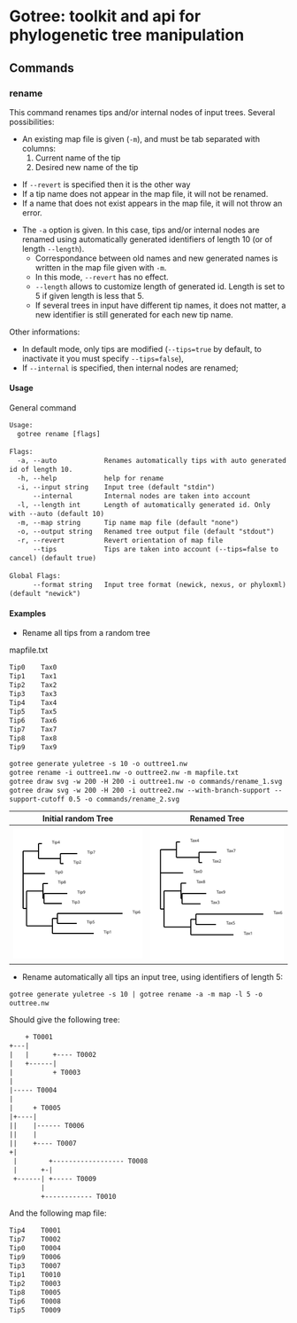 # Gotree: toolkit and api for phylogenetic tree manipulation

## Commands

### rename
This command renames tips and/or internal nodes of input trees. Several possibilities:

*  An existing map file is given (`-m`), and must be tab separated with columns:
   1) Current name of the tip
   2) Desired new name of the tip
   
  - If `--revert` is specified then it is the other way
  - If a tip name does not appear in the map file, it will not be renamed. 
  - If a name that does not exist appears in the map file, it will not throw an error.

* The `-a` option is given. In this case, tips and/or internal nodes are renamed using automatically generated identifiers of length 10 (or of length `--length`).
  - Correspondance between old names and new generated names is written in the map file given with `-m`. 
  - In this mode, `--revert` has no effect.
  - `--length`  allows to customize length of generated id. Length is set to 5 if given length is less that 5.
  - If several trees in input have different tip names, it does not matter, a new identifier is still generated for each new tip name.


Other informations:
- In default mode, only tips are modified (`--tips=true` by default, to inactivate it you must specify `--tips=false`),
- If `--internal` is specified, then internal nodes are renamed;

#### Usage

General command
```
Usage:
  gotree rename [flags]

Flags:
  -a, --auto            Renames automatically tips with auto generated id of length 10.
  -h, --help            help for rename
  -i, --input string    Input tree (default "stdin")
      --internal        Internal nodes are taken into account
  -l, --length int      Length of automatically generated id. Only with --auto (default 10)
  -m, --map string      Tip name map file (default "none")
  -o, --output string   Renamed tree output file (default "stdout")
  -r, --revert          Revert orientation of map file
      --tips            Tips are taken into account (--tips=false to cancel) (default true)

Global Flags:
      --format string   Input tree format (newick, nexus, or phyloxml) (default "newick")
```

#### Examples

* Rename all tips from a random tree

mapfile.txt
```
Tip0	Tax0
Tip1	Tax1
Tip2	Tax2
Tip3	Tax3
Tip4	Tax4
Tip5	Tax5
Tip6	Tax6
Tip7	Tax7
Tip8	Tax8
Tip9	Tax9
```

```
gotree generate yuletree -s 10 -o outtree1.nw
gotree rename -i outtree1.nw -o outtree2.nw -m mapfile.txt
gotree draw svg -w 200 -H 200 -i outtree1.nw -o commands/rename_1.svg
gotree draw svg -w 200 -H 200 -i outtree2.nw --with-branch-support --support-cutoff 0.5 -o commands/rename_2.svg
```

Initial random Tree            | Renamed Tree
-------------------------------|---------------------------------------
![Random Tree 1](rename_1.svg) | ![Renamed tree](rename_2.svg)


* Rename automatically all tips an input tree, using identifiers of length 5:

```
gotree generate yuletree -s 10 | gotree rename -a -m map -l 5 -o outtree.nw
```

Should give the following tree:

```
    + T0001                             
+---|                                   
|   |      +---- T0002                  
|   +------|                            
|          + T0003                      
|                                       
|----- T0004                            
|                                       
|     + T0005                           
|+----|                                 
||    |------ T0006                     
||    |                                 
||    +---- T0007                       
+|                                      
 |        +------------------ T0008     
 |      +-|                             
 +------| +----- T0009                  
        |                               
        +------------ T0010             
```

And the following map file:

```
Tip4    T0001
Tip7    T0002
Tip0    T0004
Tip9    T0006
Tip3    T0007
Tip1    T0010
Tip2    T0003
Tip8    T0005
Tip6    T0008
Tip5    T0009
```
